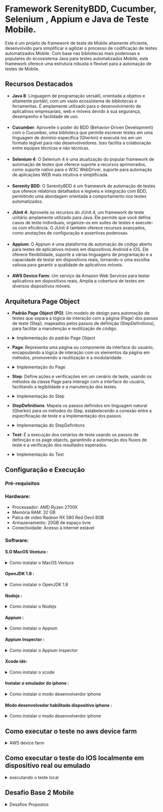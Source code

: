 # Framework SerenityBDD, Cucumber, Selenium , Appium e Java de Teste Mobile.

Este é um projeto de framework de teste de Mobile altamente eficiente, desenvolvido para simplificar e agilizar o processo de codificação de testes automatizados Mobile. Com base nas bibliotecas mais poderosas e populares do ecossistema Java para testes automatizados Mobile, este framework oferece uma estrutura robusta e flexível para a automação de testes de Mobile.


## Recursos Destacados

- **Java 8**: Linguagem de programação versátil, orientada a objetos e altamente portátil, com um vasto ecossistema de bibliotecas e ferramentas. É amplamente utilizado para o desenvolvimento de aplicativos empresariais, web e móveis devido à sua segurança, desempenho e facilidade de uso.
####
- **Cucumber**: Aproveite o poder do BDD (Behavior-Driven Development) com o Cucumber, uma biblioteca que permite escrever testes em uma linguagem de domínio específica (Gherkin) e executá-los em um formato legível para não desenvolvedores. Isso facilita a colaboração entre equipes técnicas e não técnicas.
####
- **Selenium 4**: O Selenium 4 é uma atualização do popular framework de automação de testes que oferece suporte a recursos aprimorados, como suporte nativo para o W3C WebDriver, suporte para automação de aplicações WEB mais intuitiva e simplificada.
####
- **Serenity BDD**: O SerenityBDD é um framework de automação de testes que oferece relatórios detalhados e legíveis e integração com BDD, permitindo uma abordagem orientada a comportamento nos testes automatizados.
####
- **JUnit 4**: Aproveite os recursos do JUnit 4, um framework de teste unitário amplamente utilizado para Java. Ele permite que você defina casos de teste individuais, organize-os em suítes de testes e execute-os com eficiência. O JUnit 4 também oferece recursos avançados, como anotações de configuração e assertivas poderosas.
####
- **Appium**: O Appium é uma plataforma de automação de código aberto para testes de aplicativos móveis em dispositivos Android e iOS. Ele oferece flexibilidade, suporte a várias linguagens de programação e a capacidade de testar em dispositivos reais, tornando-o uma escolha valiosa para garantir a qualidade de aplicativos móveis.
####
- **AWS Device Farm**: Um serviço da Amazon Web Services para testar aplicativos em dispositivos reais, Amplia a cobertura de testes em diversos dispositivos móveis.

## Arquitetura Page Object
- **Padrão Page Object (PO)**: Um modelo de design para automação de testes que separa a lógica de interação com a página (Page) dos passos de teste (Step), mapeados pelos passos de definição (StepDefinitions), para facilitar a manutenção e reutilização de código.
- <details>
   <summary>Implementação do padrão Page Object</summary>

  ![Texto alternativo](src/test/resources/readmeImg/po001.png)
   </details>

- **Page**: Representa uma página ou componente da interface do usuário, encapsulando a lógica de interação com os elementos da página em métodos, promovendo a reutilização e a modularidade.
- <details>
   <summary>Implementação do Page</summary>

  ![Texto alternativo](src/test/resources/readmeImg/pp001.png)
   </details>

- **Step**: Define ações e verificações em um cenário de teste, usando os métodos da classe Page para interagir com a interface do usuário, facilitando a legibilidade e a manutenção dos testes.
- <details>
   <summary>Implementação do Step</summary>

  ![Texto alternativo](src/test/resources/readmeImg/pp002.png)
   </details>

- **StepDefinitions**: Mapeia os passos definidos em linguagem natural (Gherkin) para os métodos do Step, estabelecendo a conexão entre a especificação de teste e a implementação dos passos.
- <details>
   <summary>Implementação do StepDefinitons</summary>

  ![Texto alternativo](src/test/resources/readmeImg/pp003.png)
   </details>

- **Test**: É a execução dos cenários de teste usando os passos de definição e os page objects, garantindo a automação dos fluxos de teste e a verificação dos resultados esperados.
- <details>
   <summary>Implementação do Test</summary>

  ![Texto alternativo](src/test/resources/readmeImg/pp004.png)
   </details>

## Configuração e Execução

### Pré-requisitos
### Hardware:
- Processador: AMD Ryzen 2700X
- Memória RAM: 32 GB
- Palca de video Radeon RX 580 Red Devil 8GB
- Armazenamento: 20GB de espaço livre
- Conectividade: Acesso à Internet estável

### Software:

#### S.O MacOS Ventura :
<details>
  <summary>Como instalar o MacOS Ventura </summary>

#### [site oficial OpenCore](https://dortania.github.io/OpenCore-Install-Guide/).
</details>

#### OpenJDK 1.8 :
<details>
  <summary>Como instalar o OpenJDK 1.8</summary>

#### [site oficial da Oracle](https://docs.oracle.com/javase/8/docs/technotes/guides/install/linux_jdk.html#install-archive).
</details>

#### Nodejs :
<details>
  <summary>Como instalar o Nodejs</summary>

#### [site oficial do Nodejs](https://github.com/nvm-sh/nvm).
</details>

#### Appium :
<details>
  <summary>Como instalar o Appium</summary>

#### [site oficial do Appium](http://appium.io/docs/en/2.0/).
</details>

#### Appium Inspector :
<details>
  <summary>Como instalar o Appium Inspector</summary>

#### [site oficial do Appium Inspector](https://github.com/appium/appium-inspector).
</details>

#### Xcode ide:
<details>
  <summary>Como instalar o xcode</summary>

#### [site oficial do developer apple](https://developer.apple.com/documentation/xcode).
</details>

#### Instalar o emulador do iphone :
<details>
  <summary>Como instalar o modo desenvolverdor iphone</summary>

#### [site oficial do developer apple](https://developer.apple.com/documentation/xcode/installing-additional-simulator-runtimes).
</details>

#### Modo desenvolvedor habilitado dispositivo iphone :
<details>
  <summary>Como instalar o modo desenvolverdor iphone</summary>

#### [site oficial do developer apple](https://developer.apple.com/documentation/xcode/enabling-developer-mode-on-a-device).
</details>


## Como executar o teste no aws device farm

<details>
  <summary>AWS device farm</summary>

##### Este é um passo a passo de como configurar um projeto no Framework Serenity BDD Mobile localmente para gerar o artefato de teste, como sua configuração e execução no aws device farm e como realizar o download do artefato gerado pela execução do teste.
##### Neste Documento é considerado que o leitor já tenha familiaridade com o desenvolvimento de testes e suas atividades, já esteja na fase de execução do projeto, não será abordado como instalar e configurar ferramentas de uso ao desenvolvimento de testes automatizados, tais como maven, IDE, java, appium etc.
####
### Configurando o serenity.yml
#### Este arquivo é responsavel pela configuração, instalação e execução dos testes no device farm.
#### Verifique a linha 146 ela deve conter o nome do projeto.
#### Exemplo: NomeDoSeuProjeto/pom.xml .
#### Estamos passando o comando de execução do teste para o mvn junto das capabilites do dispositivo que sera utilizado no teste.
#### Os valores referentes as capabilities são retornados atraves de variaveis disponibilizadas pelo device farm.
#### Se voce precisar executar uma tag diferente de automatizado mude o valor da variavel -Dcucumber.filter.tags="@SuaTagAqui".
#### Pode ser necessario adicionar estas capabilities “appium:bundleId”: “com.app.laymui.stockprice”, “appium:xcodeOrgId”: “Seu nome aqui”, “appium:xcodeSigningId”: “iPhone Developer”
````
      - mvn -f DesafioBase2MobileIOS/pom.xml clean verify -Dwebdriver.driver=appium -Dcucumber.filter.tags="@automatizado" -Dappium.automationName=$PLATFORMNAME -Denvironment=staging -Dappium.screenshots.dir=$DEVICEFARM_SCREENSHOT_PATH -Dappium.autoAcceptAlerts=true -Dappium.autoGrantPermissions=true -Dappium.platformName=$DEVICEFARM_DEVICE_PLATFORM_NAME -Dappium.app=$DEVICEFARM_APP_PATH -Dappium.udid=$DEVICEFARM_DEVICE_UDID_FOR_APPIUM
         
````

###
#### Verifique a linha 147 ela deve conter o nome do projeto junto a pasta em que sera gerado o relatorio.
#### Exemplo: NomeDoSeuProjeto/target/site .
#### Este comando é responsavel por criar a pasta em que o nosso relatorio sera criado.
````
- cp -Rv DesafioBase2MobileIOS/target/site $DEVICEFARM_LOG_DIR
````

###
#### Verifique a linha 160 ela deve conter o caminho da pasta em que sera gerado o relatorio durante o teste.
#### Exemplo: $DEVICEFARM_LOG_DIR/DesafioBase2MobileIOS/target/site .
#### Este comando é responsavel por disponibilizar o nosso relatorio para download apos a execução.
````
- $DEVICEFARM_LOG_DIR/DesafioBase2MobileIOS/target/site
````
###
### Configurando o zip.xml
#### Este arquivo é responsavel por criar a estrutura necessaria do nosso arquivo zip-with-dependencies.zip .
###
#### Verifique a linha 32 ela deve conter o nome do diretorio principal do seu projeto antecedendo ./
````
<outputDirectory>./DesafioBase2MobileIOS</outputDirectory>
````
###
#### Verifique a linha 40 ela deve conter o nome do diretorio principal do seu projeto antecedendo ./ seguido de /src
````
<outputDirectory>./DesafioBase2MobileIOS/src</outputDirectory>
````
###
### Gerando o artefato de teste localmente
###

####  abra o terminal do Intellij execute o comando mvn clean.

![Texto alternativo](src/test/resources/readmeImg/tt001.png)

###

####  digite e execute o comando mvn clean package -DskipTests="true" .

![Texto alternativo](src/test/resources/readmeImg/tt002.png)

###

#### O artefato de teste foi gerado com sucesso.

![Texto alternativo](src/test/resources/readmeImg/tt003.png)

###
#### O artefato esta disponivel em DesafioBase2MobileIOS/target/zip-with-dependencies.zip
![Texto alternativo](src/test/resources/readmeImg/tt004.png)

###

### Executando sua aplicação de teste no aws device farm
####
#### Em Device Farm selecione new project.
![Texto alternativo](src/test/resources/readmeImg/aws001.png)
####
#### Informe o nome do seu projeto e selecione create.
![Texto alternativo](src/test/resources/readmeImg/aws002.png)
####
#### Selecione create a new run.
![Texto alternativo](src/test/resources/readmeImg/aws003.png)
####
#### Selecione Choose file, selecione o aplicativo a ser testado, aguarde o upload e selecione next .
![Texto alternativo](src/test/resources/readmeImg/aws004.png)
####
#### Clique em Built-in:Fuzz selecione Appium Java TestNG.
![Texto alternativo](src/test/resources/readmeImg/aws005.png)
####
#### Selecione Choose file, selecione o zip-with-dependencies.zip, aguarde o upload .
![Texto alternativo](src/test/resources/readmeImg/aws006.png)
####
#### Selecione Edit.
![Texto alternativo](src/test/resources/readmeImg/aws007.png)
####
#### Delete o texto original do arquivo YAML, copie e cole o conteudo do arquivo serenity.yml do projeto, digite um nome em Saves as, clique em Save as New.
![Texto alternativo](src/test/resources/readmeImg/aws008.png)
####
#### Selecione Next.
![Texto alternativo](src/test/resources/readmeImg/aws009.png)
####
#### Select Create device pool.
![Texto alternativo](src/test/resources/readmeImg/aws010.png)
####
#### Informe um nome, selecione Cretive static device pool, selecione o celular, selecione Create.
![Texto alternativo](src/test/resources/readmeImg/aws011.png)
####
#### Selecione Next.
![Texto alternativo](src/test/resources/readmeImg/aws012.png)
####
#### Selecione Next.
![Texto alternativo](src/test/resources/readmeImg/aws013.png)
####
#### Confira se esta tudo ok e selecione Confirm and start run.
![Texto alternativo](src/test/resources/readmeImg/aws014.png)
####
#### Selecione em name o seu aplicativo.
![Texto alternativo](src/test/resources/readmeImg/aws015.png)
####
#### Selecione em name o seu aplicativo.
![Texto alternativo](src/test/resources/readmeImg/aws016.png)
####
#### Pronto nossos teste ja estão sendo executados.
![Texto alternativo](src/test/resources/readmeImg/aws017.png)
####
#### Ao termino sera apresentada a seguinte tela .
![Texto alternativo](src/test/resources/readmeImg/aws018.png)
####
#### Para fazer o download do relatorio clique em Files, em Tests Suite selecione Customer Artifacts.
![Texto alternativo](src/test/resources/readmeImg/aws019.png)
####
#### O Download do artefato de teste será iniciado, após o download descompacte o arquivo, e navegue até a pasta Host_Machine_Files\$DEVICEFARM_LOG_DIR\site\serenity\index.html .
![Texto alternativo](src/test/resources/readmeImg/aws020.png)
####
#### Pronto Teste finalizdo com sucesso !
![Texto alternativo](src/test/resources/readmeImg/aws021.png)

</details>


## Como executar o teste do IOS localmente em dispositivo real ou emulado

<details>
  <summary>executando o teste local</summary>

####
#### Configurar um dispositivo real
#### Plugue o cabo usb no seu dispositivo conecte a outra ponta do cabo no entrada USB do seu computador.
#### No seu dispositivo acesse Ajustes > Privacidade e Segurança > Modo de Desenvolvimento, informe sua e selecione reiniciar, apos reiniciar selecione ativar.
#### No seu dispositivo acesse Configurações > Opções do desenvolvedor verifique se esta ativado.
#### para verificar as informações necessarias do aparelho, abra o xcode selecione Windows > devices and simulator.  
####
#### Ou inicie o emulador do ios.
####
### Iniciando a execução
#### Abra um terminal e inicie o appium
![Texto alternativo](src/test/resources/readmeImg/emu001.png)

###
#### No projeto acesse serenity.properties, informe os dados do dispositivo real ou emulado em que o teste sera executado.
#### appium.platformVersion = Versão do Android
#### appium.deviceName  = Nome do dispositivo
![Texto alternativo](src/test/resources/readmeImg/emu002.png)

####
###
#### No terminal do IDE digite o comando mvn clean verify "-Dcucumber.filter.tags=@automatizado"
![Texto alternativo](src/test/resources/readmeImg/emu003.png)
###
#### Com isso nossos testes ja estaram sendo executados.
![Texto alternativo](src/test/resources/readmeImg/emu004.png)
####
###
#### no final dos testes sera gerado o nosso relatorio.
![Texto alternativo](emu0055src/test/resources/readmeImg/emu005.png)
####
###
#### No projeto acesse target/site/serenity/index.html .
![Texto alternativo](src/test/resources/readmeImg/emu006.png)

</details>



## Desafio Base 2 Mobile

<details>
  <summary>Desafios Propostos</summary>

#### Teste automatizado de Mobile da aplicação MyDemoApp

##### - [✔] Tarefa concluída

##### - [x] Tarefas pendentes

### 1. [✔] Implementar 25 scripts de testes que manipulem um aplicativo móvel iOS com Page Objects.
Implementado Framework no padrão Page Object com 26 testes unicos.
<details>
  <summary>Resultados dos teste.</summary>

![Resultado dos teste](src/test/resources/readmeImg/rs001.png)
</details>

#### A Arquitetura do framework segue o padrão Page Object
Padrão Page Object (PO): Um modelo de design para automação de testes que separa a lógica de interação com a página (Page) dos passos de teste (Step), mapeados pelos passos de definição (StepDefinitions), para facilitar a manutenção e reutilização de código.
<details>
  <summary>Implementação do padrão Page Object</summary>

![Texto alternativo](src/test/resources/readmeImg/po001.png)
</details>

Page: Representa uma página ou componente da interface do usuário, encapsulando a lógica de interação com os elementos da página em métodos, promovendo a reutilização e a modularidade.
<details>
   <summary>Implementação do Page</summary>

![Texto alternativo](src/test/resources/readmeImg/pp001.png)
</details>

Step: Define ações e verificações em um cenário de teste, usando os métodos da classe Page para interagir com a interface do usuário, facilitando a legibilidade e a manutenção dos testes.
<details>
  <summary>Implementação do Step</summary>

![Texto alternativo](src/test/resources/readmeImg/pp002.png)
</details>

StepDefinitions: Mapeia os passos definidos em linguagem natural (Gherkin) para os métodos do Step, estabelecendo a conexão entre a especificação de teste e a implementação dos passos.
<details>
  <summary>Implementação do StepDefinitons</summary>

![Texto alternativo](src/test/resources/readmeImg/pp003.png)
</details>

Test: É a execução dos cenários de teste usando os passos de definição e os page objects, garantindo a automação dos fluxos de teste e a verificação dos resultados esperados.
<details>
  <summary>Implementação do Test</summary>

![Texto alternativo](src/test/resources/readmeImg/pp004.png)
</details>

##### Mais de 25 algoritmos de testes unicos de WEB implementados.


### 2. [✔] Alguns algoritmos de testes devem ler dados para implementar Data-Driven.

##### Implementação de Data-Driven pelo Cucumber.

<details>
  <summary>Exemplo 1</summary>s

![Texto alternativo](src/test/resources/readmeImg/dd001.png)
</details>
<details>
  <summary>Exemplo 2</summary>

![Texto alternativo](src/test/resources/readmeImg/dd002.png)
</details>


### 3. [✔] Notem que 25 algoritmos de testes podem cobrir mais de 25 casos de testes se usarmos Data-Driven. Em outras palavras, implementar 25 CTs usando data-driven não é a mesma coisa que implementar 25 algoritmos de testes. </summary>

##### Mais de 25 casos de testes unicos implementados com um total de 46 utilizando Data Driven.
<details>
  <summary>Quantidade de testes</summary>

![Texto alternativo](src/test/resources/readmeImg/rs001.png)
</details>

### 4. [✔] Os casos de testes precisam ser executados em simulador e em um device real.
Os Testes foram executados nos dois devices.
####
Dispositivo Emulador = iPhone 14 Pro.
####
Dispositivo real = iPhone 12.
####
Dispositivo real aws device farm = iPhone 14 Pro.
Os testes foram executados mais falharam por falta do arquivo .ipa ser assinado, foi possivel gerar evidencias de que os testes não foram executados por falta da licença.
dado que é necessario ter um conta de developer da apple no valor $100,00 dolares para poder assinar o aplicativo a ser testado.
#### [site oficial do developer apple](https://developer.apple.com/pt/support/compare-memberships/).
<details>
  <summary>Codigo de erro do arquivo 5e95e42d-41f3-487d-bcf8-37b9d11c4e51.txt Inicio linha 29465</summary>

```

29465 Prepare packages
29466 Computing target dependency graph and provisioning inputs
29467 Create build description
29468 Build description signature: 455c4ff3cddec3fdcd31d5a4148faff5
29469 Build description path: /Users/device-farm/Library/Developer/Xcode/DerivedData/WebDriverAgent-ezgzzvauxrwwusbiqjpzuofsdkbi/Build/Intermediates.noindex/XCBuildData/455c4ff3cddec3fdcd31d5a4148faff5-desc.xcbuild
29470 note: Building targets in dependency order
29471 /usr/local/avm/versions/1.22.2/node_modules/appium/node_modules/appium-webdriveragent/WebDriverAgent.xcodeproj: error: Signing for "WebDriverAgentRunner" requires a development team. Select a development team in the Signing & Capabilities editor. (in target 'WebDriverAgentRunner' from project 'WebDriverAgent')
29472 ** TEST BUILD FAILED **
29473 2023-10-01 16:30:49.409 xcodebuild[1519:7697] [MT] IDETestOperationsObserverDebug: 0.014 elapsed -- Testing started completed.
29475 2023-10-01 16:30:49.409 xcodebuild[1519:7697] [MT] IDETestOperationsObserverDebug: 0.000 sec, +0.000 sec -- start
29476 2023-10-01 16:30:49.409 xcodebuild[1519:7697] [MT] IDETestOperationsObserverDebug: 0.014 sec, +0.014 sec -- end
29477 Test session results, code coverage, and logs:
29478 /Users/device-farm/Library/Developer/Xcode/DerivedData/WebDriverAgent-ezgzzvauxrwwusbiqjpzuofsdkbi/Logs/Test/Test-WebDriverAgentRunner-2023.10.01_16-30-48--0700.xcresult
29479 Testing failed:
29480 Signing for "WebDriverAgentRunner" requires a development team. Select a development team in the Signing & Capabilities editor.
29481 Test target WebDriverAgentRunner encountered an error (The bundle identifier for WebDriverAgentRunner-Runner.app couldn’t be read. No such file or directory: “/Users/device-farm/Library/Developer/Xcode/DerivedData/WebDriverAgent-ezgzzvauxrwwusbiqjpzuofsdkbi/Build/Products/Debug-iphoneos/WebDriverAgentRunner-Runner.app”.)
29482 ** TEST EXECUTE FAILED **


```

</details>

### - 5. [✔] Gravar screenshots ou vídeos automaticamente dos casos de testes.
#### O Framework possui a implementação de foto no relatorio e os relatorios foram gerados com fotos.
<details>
  <summary>Exemplo do relatorio</summary>

![Texto alternativo](src/test/resources/readmeImg/rr001.png)
</details>

#### Foram gerados videos da execução dos testes na aws device farm do android e do ios.

### - 6. [✔] O projeto deverá gerar um relatório de testes automaticamente com screenshots ou vídeos.
#### Projeto utiliza o SerenityBDD para gerar um relatorio automaticamente podendo realizar os screenshots durante a execução dos testes.

### - 7. [✔] Executar os testes em uma device farm.
#### Os teste foram executados no AWS device farm com dispositivos reais.


</details>
